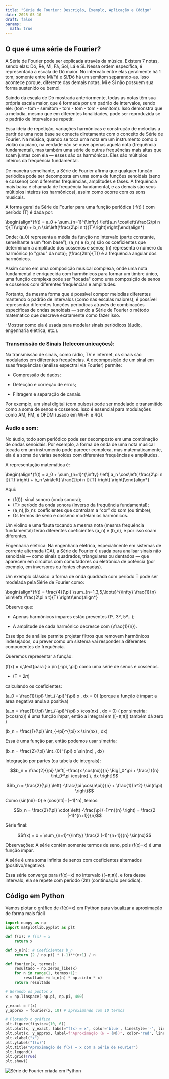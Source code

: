 ```yaml
---
title: "Série de Fourier: Descrição, Exemplo, Aplicação e Código"
date: 2025-05-10
draft: false
params:
  math: true
---
```



## O que é uma série de Fourier?

A Série de Fourier pode ser explicada através da música. Existem 7 notas, sendo elas: Dó, Ré, Mi, Fá, Sol, Lá e Si. Nessa ordem específica, é representada a escala de Dó maior. No intervalo entre elas geralmente há 1 tom; somente entre Mi/Fá e Si/Dó há um semitom separando-as. Isso acontece porque, diferente das demais notas, Mi e Si não possuem sua forma sustenido ou bemol.

Saindo da escala de Dó mostrada anteriormente, todas as notas têm sua própria escala maior, que é formada por um padrão de intervalos, sendo ele:
(tom - tom - semitom - tom - tom - tom - semitom).
Isso demonstra que a melodia, mesmo que em diferentes tonalidades, pode ser reproduzida se o padrão de intervalos se repetir.

Essa ideia de repetição, variações harmônicas e construção de melodias a partir de uma nota base se conecta diretamente com o conceito de Série de Fourier. Na música, quando se toca uma nota em um instrumento como o violão ou piano, na verdade não se ouve apenas aquela nota (frequência fundamental), mas também uma série de outras frequências mais altas que soam juntas com ela — esses são os harmônicos. Eles são múltiplos inteiros da frequência fundamental.

De maneira semelhante, a Série de Fourier afirma que qualquer função periódica pode ser decomposta em uma soma de funções senoidais (seno e cosseno) com diferentes frequências, amplitudes e fases. A frequência mais baixa é chamada de frequência fundamental, e as demais são seus múltiplos inteiros (os harmônicos), assim como ocorre com os sons musicais.

A forma geral da Série de Fourier para uma função periódica \( f(t) \) com período \(T\) é dada por:


\begin{align*}f(t) = a_0 + \sum_{n=1}^{\infty} \left[a_n \cos\left(\frac{2\pi n t}{T}\right) + b_n \sin\left(\frac{2\pi n t}{T}\right)\right]\end{align*}


Onde: \(a_0\) representa a média da função no intervalo (parte constante, semelhante a um “tom base”);
\(a_n\) e \(b_n\) são os coeficientes que determinam a amplitude dos cossenos e senos;
\(n\) representa o número do harmônico (o "grau" da nota);
\(\frac{2πn}{T}\) é a frequência angular dos harmônicos.

Assim como em uma composição musical complexa, onde uma nota fundamental é enriquecida com harmônicos para formar um timbre único, uma função complexa pode ser "tocada" como uma composição de senos e cossenos com diferentes frequências e amplitudes.

Portanto, da mesma forma que é possível compor melodias diferentes mantendo o padrão de intervalos (como nas escalas maiores), é possível representar diferentes funções periódicas através de combinações específicas de ondas senoidais — sendo a Série de Fourier o método matemático que descreve exatamente como fazer isso.


-Mostrar como ela é usada para modelar sinais periódicos (áudio, engenharia elétrica, etc.).


### Transmissão de Sinais (telecomunicações):

Na transmissão de sinais, como rádio, TV e internet, os sinais são modulados em diferentes frequências. A decomposição de um sinal em suas frequências (análise espectral via Fourier) permite:

- Compressão de dados;

- Detecção e correção de erros;

- Filtragem e separação de canais.

Por exemplo, um sinal digital (com pulsos) pode ser modelado e transmitido como a soma de senos e cossenos. Isso é essencial para modulações como AM, FM, e OFDM (usado em Wi-Fi e 4G).

### Áudio e som:

No áudio, todo som periódico pode ser decomposto em uma combinação de ondas senoidais. Por exemplo, a forma de onda de uma nota musical tocada em um instrumento pode parecer complexa, mas matematicamente, ela é a soma de várias senoides com diferentes frequências e amplitudes.

A representação matemática é:

\begin{align*}f(t) = a_0 + \sum_{n=1}^{\infty} \left[ a_n \cos\left( \frac{2\pi n t}{T} \right) + b_n \sin\left( \frac{2\pi n t}{T} \right) \right]\end{align*}

Aqui:

- \(f(t)\): sinal sonoro (onda sonora);
- \(T\): período da onda sonora (inverso da frequência fundamental);
- \(a_n\),\(b_n\): coeficientes que controlam a “cor” do som (ou timbre);
- Os termos de seno e cosseno modelam os harmônicos.

Um violino e uma flauta tocando a mesma nota (mesma frequência fundamental) terão diferentes coeficientes \(a_n\) e \(b_n\), e por isso soam diferentes.


Engenharia elétrica:
Na engenharia elétrica, especialmente em sistemas de corrente alternada (CA), a Série de Fourier é usada para analisar sinais não senoidais — como sinais quadrados, triangulares ou dentados — que aparecem em circuitos com comutadores ou eletrônica de potência (por exemplo, em inversores ou fontes chaveadas).

Um exemplo clássico: a forma de onda quadrada com período T pode ser modelada pela Série de Fourier como:

\begin{align*}f(t) = \frac{4}{\pi} \sum_{n=1,3,5,\ldots}^{\infty} \frac{1}{n} \sin\left( \frac{2\pi n t}{T} \right)\end{align*}

Observe que:

- Apenas harmônicos ímpares estão presentes (1º, 3º, 5º...);

- A amplitude de cada harmônico decresce com \(\frac{1}{n}\).

Esse tipo de análise permite projetar filtros que removem harmônicos indesejados, ou prever como um sistema vai responder a diferentes componentes de frequência.



Queremos representar a função:

\(f(x) = x,\text{para } x \in [-\pi, \pi]\) como uma série de senos e cossenos.

- \(T = 2𝜋\)

calculando os coeficientes:



\(a_0 = \frac{1}{\pi} \int_{-\pi}^{\pi} x \, dx = 0\) (porque a função é ímpar: a área negativa anula a positiva)


\(a_n = \frac{1}{\pi} \int_{-\pi}^{\pi} x \cos(nx) \, dx = 0\) ( por simetria: \(xcos(nx)\) é uma função ímpar, então a integral em \([−π,π]\) também dá zero )



\(b_n = \frac{1}{\pi} \int_{-\pi}^{\pi} x \sin(nx) \, dx\)

Essa é uma função par, então podemos usar simetria:

\(b_n = \frac{2}{\pi} \int_{0}^{\pi} x \sin(nx) \, dx\)

Integração por partes (ou tabela de integrais):


$$b_n = \frac{2}{\pi} \left[ -\frac{x \cos(nx)}{n} \Big|_0^\pi + \frac{1}{n} \int_0^\pi \cos(nx) \, dx \right]$$

$$b_n = \frac{2}{\pi} \left( -\frac{\pi \cos(n\pi)}{n} + \frac{1}{n^2} \sin(n\pi) \right)$$

Como \(sin(nπ)=0\) e \(cos(nπ)=(−1)^n\), temos:


$$b_n = \frac{2}{\pi} \cdot \left( -\frac{\pi (-1)^n}{n} \right) = \frac{2 (-1)^{n+1}}{n}$$

Série final:

$$f(x) = x = \sum_{n=1}^{\infty} \frac{2 (-1)^{n+1}}{n} \sin(nx)$$


Observações:
A série contém somente termos de seno, pois \(f(x)=x\) é uma função ímpar.

A série é uma soma infinita de senos com coeficientes alternados (positivo/negativo).

Essa série converge para \(f(x)=x\) no intervalo \((−π,π)\), e fora desse intervalo, ela se repete com período \(2π\) (continuação periódica).

## Código em Python

Vamos plotar o gráfico de \(f(x)=x\) em Python para visualizar a aproximação de forma mais fácil

```python
import numpy as np
import matplotlib.pyplot as plt

def f(x): # f(x) = x
    return x

def b_n(n): # Coeficientes b_n
    return (2 / np.pi) * (-1)**(n+1) / n

def fourier(x, termos):
    resultado = np.zeros_like(x)
    for n in range(1, termos+1):
        resultado += b_n(n) * np.sin(n * x)
    return resultado

# Gerando os pontos x
x = np.linspace(-np.pi, np.pi, 400)

y_exact = f(x)
y_approx = fourier(x, 10) # aproximando com 10 termos

# Plotando o gráfico
plt.figure(figsize=(10, 6))
plt.plot(x, y_exact, label="f(x) = x", color='blue', linestyle='-', linewidth=2)
plt.plot(x, y_approx, label=f"Aproximação (N = {N})", color='red', linestyle='--', linewidth=2)
plt.xlabel("x")
plt.ylabel("f(x)")
plt.title("Aproximação de f(x) = x com a Série de Fourier")
plt.legend()
plt.grid(True)
plt.show()
```

![Série de Fourier criada em Python](../images/fourier.png)
